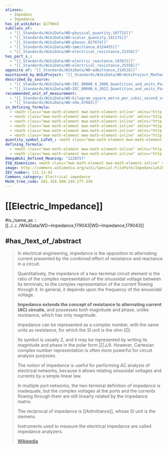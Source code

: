 ```yaml
---
aliases:
  - Impedanz
  - Impedance 
has_id_wikidata: Q179043
subclass_of:
  - "[[_Standards/WikiData/WD~physical_quantity,107715]]"
  - "[[_Standards/WikiData/WD~scalar_quantity,181175]]"
  - "[[_Standards/WikiData/WD~phasor,827674]]"
  - "[[_Standards/WikiData/WD~immittance,6124455]]"
  - "[[_Standards/WikiData/WD~electrical_resistance,25358]]"
has_part_s_:
  - "[[_Standards/WikiData/WD~electric_reactance,193972]]"
  - "[[_Standards/WikiData/WD~electrical_resistance,25358]]"
opposite_of: "[[_Standards/WikiData/WD~admittance,214518]]"
maintained_by_WikiProject: "[[_Standards/WikiData/WD~WikiProject_Mathematics,8487137]]"
described_by_source:
  - "[[_Standards/WikiData/WD~IEC_80000_6_2008_Quantities_and_units_Part_6_Electromagnetism,26711936]]"
  - "[[_Standards/WikiData/WD~IEC_80000_6_2022_Quantities_and_units_Part_6_Electromagnetism,117847945]]"
recommended_unit_of_measurement:
  - "[[_Standards/WikiData/WD~kilogram_square_metre_per_cubic_second_square_ampere,119205557]]"
  - "[[_Standards/WikiData/WD~ohm,47083]]"
in_defining_formula:
  - <math class="mwe-math-element mwe-math-element-inline" xmlns="http://www.w3.org/1998/Math/MathML"><mrow data-mjx-texclass="ORD"><mstyle displaystyle="true" scriptlevel="0"><mrow data-mjx-texclass="ORD"><munder><mi>I</mi><mo>_</mo></munder></mrow></mstyle></mrow></math>
  - <math class="mwe-math-element mwe-math-element-inline" xmlns="http://www.w3.org/1998/Math/MathML"><mrow data-mjx-texclass="ORD"><mstyle displaystyle="true" scriptlevel="0"><mrow data-mjx-texclass="ORD"><munder><mi>U</mi><mo>_</mo></munder></mrow></mstyle></mrow></math>
  - <math class="mwe-math-element mwe-math-element-inline" xmlns="http://www.w3.org/1998/Math/MathML"><mrow data-mjx-texclass="ORD"><mstyle displaystyle="true" scriptlevel="0"><mrow data-mjx-texclass="ORD"><munder><mi>Z</mi><mo>_</mo></munder></mrow></mstyle></mrow></math>
  - <math class="mwe-math-element mwe-math-element-inline" xmlns="http://www.w3.org/1998/Math/MathML"><mrow data-mjx-texclass="ORD"><mstyle displaystyle="true" scriptlevel="0"><mi>R</mi></mstyle></mrow></math>
  - <math class="mwe-math-element mwe-math-element-inline" xmlns="http://www.w3.org/1998/Math/MathML"><mrow data-mjx-texclass="ORD"><mstyle displaystyle="true" scriptlevel="0"><mi>X</mi></mstyle></mrow></math>
  - <math class="mwe-math-element mwe-math-element-inline" xmlns="http://www.w3.org/1998/Math/MathML"><mrow data-mjx-texclass="ORD"><mstyle displaystyle="true" scriptlevel="0"><mrow data-mjx-texclass="ORD"><mi mathvariant="normal">j</mi></mrow></mstyle></mrow></math>
quantity_symbol_LaTeX_: <math class="mwe-math-element mwe-math-element-inline" xmlns="http://www.w3.org/1998/Math/MathML"><mrow data-mjx-texclass="ORD"><mstyle displaystyle="true" scriptlevel="0"><mrow data-mjx-texclass="ORD"><munder><mi>Z</mi><mo>_</mo></munder></mrow></mstyle></mrow></math>
defining_formula:
  - <math class="mwe-math-element mwe-math-element-inline" xmlns="http://www.w3.org/1998/Math/MathML"><mrow data-mjx-texclass="ORD"><mstyle displaystyle="true" scriptlevel="0"><mrow data-mjx-texclass="ORD"><munder><mi>Z</mi><mo>_</mo></munder></mrow><mo stretchy="false">=</mo><mrow data-mjx-texclass="ORD"><munder><mi>U</mi><mo>_</mo></munder></mrow><mo lspace="0" rspace="0">/</mo><mrow data-mjx-texclass="ORD"><munder><mi>I</mi><mo>_</mo></munder></mrow></mstyle></mrow></math>
  - <math class="mwe-math-element mwe-math-element-inline" xmlns="http://www.w3.org/1998/Math/MathML"><mrow data-mjx-texclass="ORD"><mstyle displaystyle="true" scriptlevel="0"><mrow data-mjx-texclass="ORD"><munder><mi>Z</mi><mo>_</mo></munder></mrow><mo stretchy="false">=</mo><mi>R</mi><mo stretchy="false">+</mo><mrow data-mjx-texclass="ORD"><mi mathvariant="normal">j</mi></mrow><mi>X</mi></mstyle></mrow></math>
OmegaWiki_Defined_Meaning: "1228757"
ISQ_dimension: <math class="mwe-math-element mwe-math-element-inline" xmlns="http://www.w3.org/1998/Math/MathML"><mrow data-mjx-texclass="ORD"><mstyle displaystyle="true" scriptlevel="0"><msup><mrow data-mjx-texclass="ORD"><mi>𝖫</mi></mrow><mrow data-mjx-texclass="ORD"><mn>2</mn></mrow></msup><mrow data-mjx-texclass="ORD"><mi>𝖬</mi></mrow><msup><mrow data-mjx-texclass="ORD"><mi>𝖳</mi></mrow><mrow data-mjx-texclass="ORD"><mrow data-mjx-texclass="ORD"><mo stretchy="false">&#x2212;</mo><mn>3</mn></mrow></mrow></msup><msup><mrow data-mjx-texclass="ORD"><mi>𝖨</mi></mrow><mrow data-mjx-texclass="ORD"><mrow data-mjx-texclass="ORD"><mo stretchy="false">&#x2212;</mo><mn>2</mn></mrow></mrow></msup></mstyle></mrow></math>
image: http://commons.wikimedia.org/wiki/Special:FilePath/Impedancia%20linea%20bifiliar.jpg
IEV_number: 131-12-43
Commons_category: Electrical impedance
MeSH_tree_code: G01.358.500.249.277.350
---
```


# [[Electric_Impedance]] 

#is_/same_as :: [[../../../WikiData/WD~Impedance,179043|WD~Impedance,179043]] 

## #has_/text_of_/abstract 

> In electrical engineering, impedance is the opposition to alternating current 
> presented by the combined effect of resistance and reactance in a circuit.
>
> Quantitatively, the impedance of a two-terminal circuit element 
> is the ratio of the complex representation of the sinusoidal voltage between its terminals, 
> to the complex representation of the current flowing through it. 
> In general, it depends upon the frequency of the sinusoidal voltage. 
>
> **Impedance extends the concept of resistance to alternating current (AC) circuits**, 
> and possesses both magnitude and phase, unlike resistance, which has only magnitude. 
>
> Impedance can be represented as a complex number, with the same units as resistance, 
> for which the SI unit is the ohm (Ω).
>
> Its symbol is usually Z, and it may be represented by writing its magnitude and phase in the polar form |Z|∠θ. 
> However, Cartesian complex number representation is often more powerful for circuit analysis purposes.
>
> The notion of impedance is useful for performing AC analysis of electrical networks, 
> because it allows relating sinusoidal voltages and currents by a simple linear law.  
>
> In multiple port networks, the two-terminal definition of impedance is inadequate, 
> but the complex voltages at the ports and the currents flowing through them 
> are still linearly related by the impedance matrix.  
>
> The reciprocal of impedance is [[Admittance]], whose SI unit is the siemens.
>
> Instruments used to measure the electrical impedance are called impedance analyzers.
>
> [Wikipedia](https://en.wikipedia.org/wiki/Electrical%20impedance) 



